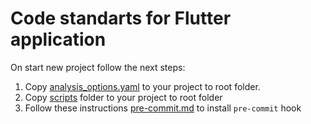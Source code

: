 # Code standarts for Flutter application

On start new project follow the next steps:

1. Copy [analysis_options.yaml](analysis_options.yaml) to your project to root folder.
2. Copy [scripts](scripts) folder to your project to root folder
3. Follow these instructions [pre-commit.md](scripts/pre-commit.md) to install `pre-commit` hook
